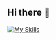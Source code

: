 ## Hi there 👋
[![My Skills](https://skillicons.dev/icons?i=js,html,css,react,git,cpp,python,godot,flutter&perline=3)](https://skillicons.dev)
<!--
**GabrielValeze/GabrielValeze** is a ✨ _special_ ✨ repository because its `README.md` (this file) appears on your GitHub profile.

Here are some ideas to get you started:

- 🔭 I’m currently working on ...
- 🌱 I’m currently learning ...
- 👯 I’m looking to collaborate on ...
- 🤔 I’m looking for help with ...
- 💬 Ask me about ...
- 📫 How to reach me: ...
- 😄 Pronouns: ...
- ⚡ Fun fact: ...
-->
